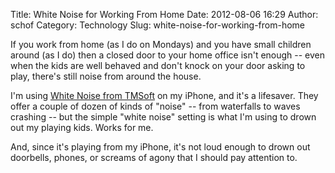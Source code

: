 Title: White Noise for Working From Home
Date: 2012-08-06 16:29
Author: schof
Category: Technology
Slug: white-noise-for-working-from-home

If you work from home (as I do on Mondays) and you have small children
around (as I do) then a closed door to your home office isn't enough --
even when the kids are well behaved and don't knock on your door asking
to play, there's still noise from around the house.

I'm using [White Noise from
TMSoft](http://itunes.apple.com/us/app/white-noise/id289894882) on my
iPhone, and it's a lifesaver. They offer a couple of dozen of kinds of
"noise" -- from waterfalls to waves crashing -- but the simple "white
noise" setting is what I'm using to drown out my playing kids. Works for
me.

And, since it's playing from my iPhone, it's not loud enough to drown
out doorbells, phones, or screams of agony that I should pay attention
to.

